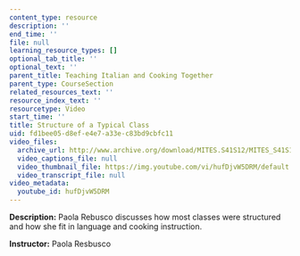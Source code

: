 ```yaml
---
content_type: resource
description: ''
end_time: ''
file: null
learning_resource_types: []
optional_tab_title: ''
optional_text: ''
parent_title: Teaching Italian and Cooking Together
parent_type: CourseSection
related_resources_text: ''
resource_index_text: ''
resourcetype: Video
start_time: ''
title: Structure of a Typical Class
uid: fd1bee05-d8ef-e4e7-a33e-c83bd9cbfc11
video_files:
  archive_url: http://www.archive.org/download/MITES.S41S12/MITES_S41S12_Teaching05_300k.mp4
  video_captions_file: null
  video_thumbnail_file: https://img.youtube.com/vi/hufDjvW5DRM/default.jpg
  video_transcript_file: null
video_metadata:
  youtube_id: hufDjvW5DRM
---
```


**Description:** Paola Rebusco discusses how most classes were structured and how she fit in language and cooking instruction.

**Instructor:** Paola Resbusco